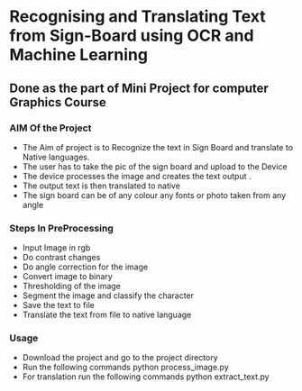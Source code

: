 # Recognising and Translating Text from Sign-Board using OCR and Machine Learning

## Done as the part of Mini Project for computer Graphics Course

### AIM Of the Project
* The Aim of project is to Recognize  the text in Sign Board and translate to Native languages.
* The user has to take the pic of the sign board and upload to the Device
* The device processes the image and creates the text output .
* The output text is then translated to native  
* The sign board can be of any colour any fonts or photo taken from any angle  

### Steps In PreProcessing
* Input Image in rgb
* Do contrast changes
* Do angle correction for the image
* Convert image to binary
* Thresholding of the image 
* Segment the image and classify the character
* Save the text to file
* Translate the text from file to native language

### Usage
* Download the project and go to the project directory
* Run the following commands python process_image.py <inputfilename> <outputfilename>
* For translation run the following commands python extract_text.py
